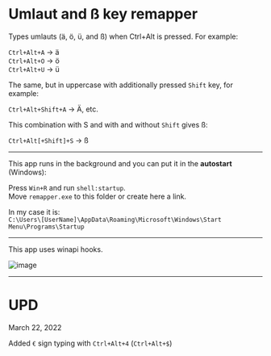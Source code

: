 # Umlaut and ß key remapper

Types umlauts (ä, ö, ü, and ß) when Ctrl+Alt is pressed.  For example:

<code>Ctrl+Alt+A</code> → ä<br>
<code>Ctrl+Alt+O</code> → ö<br>
<code>Ctrl+Alt+U</code> → ü<br>

The same, but in uppercase with additionally pressed <code>Shift</code> key, for example:

<code>Ctrl+Alt+Shift+A</code> → Ä, etc.

This combination with S and with and without <code>Shift</code> gives ß:

<code>Ctrl+Alt[+Shift]+S</code> → ß

<hr>

This app runs in the background and you can put it in the <b>autostart</b> (Windows):

Press <code>Win+R</code> and run <code>shell:startup</code>.<br>
Move <code>remapper.exe</code> to this folder or create here a link.<br>

In my case it is:<br>
<code>C:\Users\\[UserName]\AppData\Roaming\Microsoft\Windows\Start Menu\Programs\Startup</code>

<hr>

This app uses winapi hooks.

![image](https://user-images.githubusercontent.com/76480876/158900825-50153c3e-777c-48f5-993f-62f4da91df47.png)

<hr>

# UPD

March 22, 2022

Added <code>€</code> sign typing with <code>Ctrl+Alt+4</code> (<code>Ctrl+Alt+$</code>)

